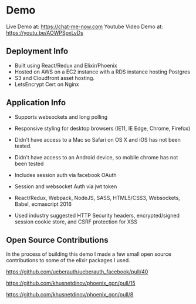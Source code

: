 # Demo

Live Demo at: https://chat-me-now.com
Youtube Video Demo at: https://youtu.be/AOWPSpxLvDs


## Deployment Info
* Built using React/Redux and Elixir/Phoenix 
* Hosted on AWS on a EC2 instance with a RDS instance hosting Postgres
* S3 and Cloudfront asset hosting.
* LetsEncrypt Cert on Nginx
  
  
## Application Info
* Supports websockets and long polling
* Responsive styling for desktop browsers (IE11, IE Edge, Chrome, Firefox)
* Didn't have access to a Mac so Safari on OS X and iOS has not been tested.
* Didn't have access to an Android device, so mobile chrome has not been tested

* Includes session auth via facebook OAuth
* Session and websocket Auth via jwt token

* React/Redux, Webpack, NodeJS, SASS, HTML5/CSS3, Websockets, Babel, ecmascript 2016
* Used industry suggested HTTP Security headers, encrypted/signed session cookie store, and CSRF protection for XSS

## Open Source Contributions
In the process of building this demo I made a few small open source contributions to some of the elixir packages I used.


https://github.com/ueberauth/ueberauth_facebook/pull/40

https://github.com/khusnetdinov/phoenix_gon/pull/15

https://github.com/khusnetdinov/phoenix_gon/pull/8



